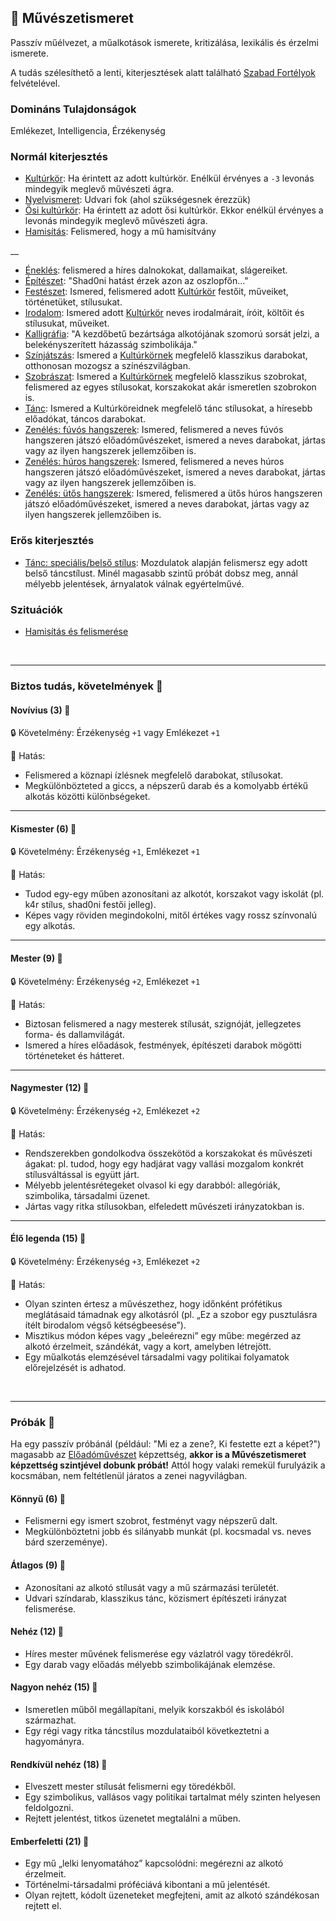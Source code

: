 ## 🔵 Művészetismeret

Passzív műélvezet, a műalkotások ismerete, kritizálása, lexikális és érzelmi ismerete.

A tudás szélesíthető a lenti, kiterjesztések alatt található [Szabad Fortélyok](../042_szabad_fortelyok.md) felvételével.

### Domináns Tulajdonságok

Emlékezet, Intelligencia, Érzékenység

### Normál kiterjesztés

- [Kultúrkör](../fortelyok.kiemelt/kulturkor.md): Ha érintett az adott kultúrkör. Enélkül érvényes a `-3` levonás mindegyik meglevő művészeti ágra.
- [Nyelvismeret](../fortelyok.kiemelt/nyelvismeret.md): Udvari fok (ahol szükségesnek érezzük)
- [Ősi kultúrkör](../fortelyok.altalanos/osi_kulturkor.md): Ha érintett az adott ősi kultúrkör. Ekkor enélkül érvényes a levonás mindegyik meglevő művészeti ágra.
- [Hamisítás](../fortelyok.altalanos/hamisitas.md): Felismered, hogy a mű hamisítvány

__

- [Éneklés](../fortelyok.szabad/enekles.md): felismered a híres dalnokokat, dallamaikat, slágereiket.
- [Építészet](../fortelyok.altalanos/epiteszet.md):  "Shad0ni hatást érzek azon az oszlopfőn..."
- [Festészet](../fortelyok.szabad/festeszet.md): Ismered, felismered adott [Kultúrkör](../fortelyok.kiemelt/kulturkor.md) festőit, műveiket, történetüket, stílusukat.
- [Irodalom](../fortelyok.szabad/irodalom.md): Ismered adott [Kultúrkör](../fortelyok.kiemelt/kulturkor.md) neves irodalmárait, íróit, költőit és stílusukat, műveiket.
- [Kalligráfia](../fortelyok.szabad/kalligrafia.md): "A kezdőbetű bezártsága alkotójának szomorú sorsát jelzi, a belekényszerített házasság szimbolikája."
- [Színjátszás](../fortelyok.szabad/szinjatszas.md): Ismered a [Kultúrkörnek](../fortelyok.kiemelt/kulturkor.md) megfelelő klasszikus darabokat, otthonosan mozogsz a színészvilágban.
- [Szobrászat](../fortelyok.szabad/szobraszat.md): Ismered a [Kultúrkörnek](../fortelyok.kiemelt/kulturkor.md) megfelelő klasszikus szobrokat, felismered az egyes stílusokat, korszakokat akár ismeretlen szobrokon is.
- [Tánc](../fortelyok.szabad/tanc.md): Ismered a Kultúrköreidnek megfelelő tánc stílusokat, a híresebb előadókat, táncos darabokat.
- [Zenélés: fúvós hangszerek](../fortelyok.szabad/zeneles_fuvos_hangszerek.md): Ismered, felismered a neves fúvós hangszeren játszó előadóművészeket, ismered a neves darabokat, jártas vagy az ilyen hangszerek jellemzőiben is.
- [Zenélés: húros hangszerek](../fortelyok.szabad/zeneles_huros_hangszerek.md): Ismered, felismered a neves húros hangszeren játszó előadóművészeket, ismered a neves darabokat, jártas vagy az ilyen hangszerek jellemzőiben is.
- [Zenélés: ütős hangszerek](../fortelyok.szabad/zeneles_utos_hangszerek.md): Ismered, felismered a ütős húros hangszeren játszó előadóművészeket, ismered a neves darabokat, jártas vagy az ilyen hangszerek jellemzőiben is.

### Erős kiterjesztés

- [Tánc: speciális/belső stílus](../fortelyok.szabad/tanc_belso_stilus.md): Mozdulatok alapján felismersz egy adott belső táncstílust. Minél magasabb szintű próbát dobsz meg, annál mélyebb jelentések, árnyalatok válnak egyértelművé.

### Szituációk

- [Hamisítás és felismerése](../szituaciok/hamisitas_es_felismerese.md)

<br />

---
### Biztos tudás, követelmények 📖

#### Novívius (3) 📖

🔒 Követelmény: Érzékenység `+1` vagy Emlékezet `+1`

🌟 Hatás:
- Felismered a köznapi ízlésnek megfelelő darabokat, stílusokat.
- Megkülönbözteted a giccs, a népszerű darab és a komolyabb értékű alkotás közötti különbségeket.

---
#### Kismester (6) 📖

🔒 Követelmény: Érzékenység `+1`, Emlékezet `+1`

🌟 Hatás:
- Tudod egy-egy műben azonosítani az alkotót, korszakot vagy iskolát (pl. k4r stílus, shad0ni festői jelleg).
- Képes vagy röviden megindokolni, mitől értékes vagy rossz színvonalú egy alkotás.

---
#### Mester (9) 📖

🔒 Követelmény: Érzékenység `+2`, Emlékezet `+1`

🌟 Hatás:
- Biztosan felismered a nagy mesterek stílusát, szignóját, jellegzetes forma- és dallamvilágát.
- Ismered a híres előadások, festmények, építészeti darabok mögötti történeteket és hátteret.

---
#### Nagymester (12) 📖

🔒 Követelmény:  Érzékenység `+2`, Emlékezet `+2`

🌟 Hatás:
- Rendszerekben gondolkodva összekötöd a korszakokat és művészeti ágakat: pl. tudod, hogy egy hadjárat vagy vallási mozgalom konkrét stílusváltással is együtt járt.
- Mélyebb jelentésrétegeket olvasol ki egy darabból: allegóriák, szimbolika, társadalmi üzenet.
- Jártas vagy ritka stílusokban, elfeledett művészeti irányzatokban is.

---
#### Élő legenda (15) 📖

🔒 Követelmény: Érzékenység `+3`, Emlékezet `+2`

🌟 Hatás:
- Olyan szinten értesz a művészethez, hogy időnként prófétikus meglátásaid támadnak egy alkotásról (pl. „Ez a szobor egy pusztulásra ítélt birodalom végső kétségbeesése”).
- Misztikus módon képes vagy „beleérezni” egy műbe: megérzed az alkotó érzelmeit, szándékát, vagy a kort, amelyben létrejött.
- Egy műalkotás elemzésével társadalmi vagy politikai folyamatok előrejelzését is adhatod.

<br />

---
### Próbák 🎲

Ha egy passzív próbánál (például: "Mi ez a zene?, Ki festette ezt a képet?") magasabb az [Előadóművészet](../kepzettsegek.szekunder/eloadomuveszet.md) képzettség, **akkor is a Művészetismeret képzettség szintjével dobunk próbát!** Attól hogy valaki remekül furulyázik a kocsmában, nem feltétlenül járatos a zenei nagyvilágban.

#### Könnyű (6) 🎲 

- Felismerni egy ismert szobrot, festményt vagy népszerű dalt.
- Megkülönböztetni jobb és silányabb munkát (pl. kocsmadal vs. neves bárd szerzeménye).

#### Átlagos (9) 🎲 

- Azonosítani az alkotó stílusát vagy a mű származási területét.
- Udvari színdarab, klasszikus tánc, közismert építészeti irányzat felismerése.

#### Nehéz (12) 🎲 

- Híres mester művének felismerése egy vázlatról vagy töredékről.
- Egy darab vagy előadás mélyebb szimbolikájának elemzése.

#### Nagyon nehéz (15) 🎲 

- Ismeretlen műből megállapítani, melyik korszakból és iskolából származhat.
- Egy régi vagy ritka táncstílus mozdulataiból következtetni a hagyományra.

#### Rendkívül nehéz (18) 🎲 

- Elveszett mester stílusát felismerni egy töredékből.
- Egy szimbolikus, vallásos vagy politikai tartalmat mély szinten helyesen feldolgozni.
- Rejtett jelentést, titkos üzenetet megtalálni a műben.

#### Emberfeletti (21) 🎲 

- Egy mű „lelki lenyomatához” kapcsolódni: megérezni az alkotó érzelmeit.
- Történelmi-társadalmi próféciává kibontani a mű jelentését.
- Olyan rejtett, kódolt üzeneteket megfejteni, amit az alkotó szándékosan rejtett el.
